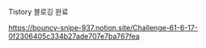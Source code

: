 

Tistory 블로깅 완료  

https://bouncy-snipe-937.notion.site/Challenge-61-6-17-0f2306405c334b27ade707e7ba767fea
